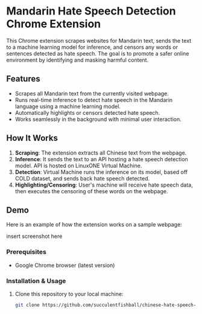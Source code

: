 # Mandarin Hate Speech Detection Chrome Extension

This Chrome extension scrapes websites for Mandarin text, sends the text to a machine learning model for inference, and censors any words or sentences detected as hate speech. The goal is to promote a safer online environment by identifying and masking harmful content.

## Features
- Scrapes all Mandarin text from the currently visited webpage.
- Runs real-time inference to detect hate speech in the Mandarin language using a machine learning model.
- Automatically highlights or censors detected hate speech.
- Works seamlessly in the background with minimal user interaction.


## How It Works
1. **Scraping**: The extension extracts all Chinese text from the webpage.
2. **Inference**: It sends the text to an API hosting a hate speech detection model. API is hosted on LinuxONE Virtual Machine.
3. **Detection**: Virtual Machine runs the inference on its model, based off COLD dataset, and sends back hate speech detected.
4. **Highlighting/Censoring**: User's machine will receive hate speech data, then executes the censoring of these words on the webpage.

## Demo

Here is an example of how the extension works on a sample webpage:

insert screenshot here


### Prerequisites
- Google Chrome browser (latest version)

### Installation & Usage

1. Clone this repository to your local machine:
   ```bash
   git clone https://github.com/succulentfishball/chinese-hate-speech-detection-ml.git
